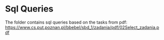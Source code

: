 # Sql Queries



The folder contains sql queries based on the tasks from pdf:
https://www.cs.put.poznan.pl/bbebel/sbd_1/zadania/pdf/02Select_zadania.pdf
